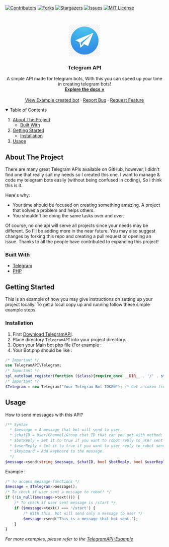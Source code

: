 [![Contributors][contributors-shield]][contributors-url]
[![Forks][forks-shield]][forks-url]
[![Stargazers][stars-shield]][stars-url]
[![Issues][issues-shield]][issues-url]
[![MIT License][license-shield]][license-url]

<!-- PROJECT LOGO -->
<br />
<p align="center">
  <a href="https://github.com/othneildrew/Best-README-Template">
    <img src="images/logo.png" alt="Logo" width="100" height="100">
  </a>

  <h3 align="center">Telegram API</h3>

  <p align="center">
    A simple API made for telegram bots, With this you can speed up your time in creating telegram bots!
    <br />
    <a href="https://github.com/HighestDreams/TelegramAPI"><strong>Explore the docs »</strong></a>
    <br />
    <br />
    <a href="https://github.com/HighestDreams/TelegramAPI">View Example created bot</a>
    ·
    <a href="https://github.com/HighestDreams/TelegramAPI/issues">Report Bug</a>
    ·
    <a href="https://github.com/HighestDreams/TelegramAPI/issues">Request Feature</a>
  </p>
</p>



<!-- TABLE OF CONTENTS -->
<details open="open">
  <summary>Table of Contents</summary>
  <ol>
    <li>
      <a href="#about-the-project">About The Project</a>
      <ul>
        <li><a href="#built-with">Built With</a></li>
      </ul>
    </li>
    <li>
      <a href="#getting-started">Getting Started</a>
      <ul>
        <li><a href="#installation">Installation</a></li>
      </ul>
    </li>
    <li><a href="#usage">Usage</a></li>
  </ol>
</details>



<!-- ABOUT THE PROJECT -->
## About The Project

There are many great Telegram APIs available on GitHub, however, I didn't find one that really suit my needs so I created this one. I want to manage & code my telegram bots easily (without being confused in coding), So i think this is it.

Here's why:
* Your time should be focused on creating something amazing. A project that solves a problem and helps others.
* You shouldn't be doing the same tasks over and over.

Of course, no one api will serve all projects since your needs may be different. So I'll be adding more in the near future. You may also suggest changes by forking this repo and creating a pull request or opening an issue. Thanks to all the people have contributed to expanding this project!

### Built With

* [Telegram](https://core.telegram.org/bots/api)
* [PHP](https://php.com)


<!-- GETTING STARTED -->
## Getting Started

This is an example of how you may give instructions on setting up your project locally.
To get a local copy up and running follow these simple example steps.

### Installation

1. First [Download TelegramAPI](https://github.com/HighestDreams/TelegramAPI/archive/refs/heads/master.zip).
2. Place directory ```TelegramAPI``` into your project directory.
3. Open your Main bot php file (For example : 
4. Your Bot.php should be like :
  ```PHP
  /* Important */
use TelegramAPI\Telegram;
/* Important */
spl_autoload_register(function ($class){require_once __DIR__ . '/' . str_replace('\\', '/', $class) . '.php';});
/* Important */
$Telegram = new Telegram("Your Telegram Bot TOKEN"); /* Get a token from @Botfather */
  ```
   



<!-- USAGE EXAMPLES -->
## Usage

How to send messages with this API?
```PHP
/** Syntax
  * $message = A message that bot will send to user.
  * $chatID = User/Channel/Group chat ID that can you get with method: $message->chatID();
  * $botReply = Set it to true if you want to robot reply to user sent messages (Default is false).
  * $userReply = Set it to true if you want to user reply to robot sent messages (This is ForceReply, Default is false).
  * $keyboard = Add keyboard to the message.
  */
$message->send(string $message, $chatID, bool $botReply, bool $userReply, array $keyboard);
```
Example :
```PHP
/* To access message functions */
$message = $Telegram->message();
/* To check if user sent a message to robot! */
if (!is_null($message->text())) {
    /* To check if user sent message is /start */
    if ($message->text() === '/start') {
        /* With this, bot will send only a message to user */
        $message->send("This is a message that bot sent.");
    }
}
```

_For more examples, please refer to the [TelegramAPI-Example](https://Github.com/HighestDreams/ETelegramAPI-Example)_



<!-- MARKDOWN LINKS & IMAGES -->
<!-- https://www.markdownguide.org/basic-syntax/#reference-style-links -->
[contributors-shield]: https://img.shields.io/github/contributors/HighestDreams/TelegramAPI?style=for-the-badge
[contributors-url]: https://github.com/HighestDreams/TelegramAPI/graphs/contributors
[forks-shield]: https://img.shields.io/github/forks/HighestDreams/TelegramAPI?style=for-the-badge
[forks-url]: https://github.com/HighestDreams/TelegramAPI/network/members
[stars-shield]: https://img.shields.io/github/stars/HighestDreams/TelegramAPI?style=for-the-badge
[stars-url]: https://github.com/HighestDreams/TelegramAPI
[issues-shield]: https://img.shields.io/github/issues/HighestDreams/TelegramAPI?style=for-the-badge
[issues-url]: https://github.com/HighestDreams/TelegramAPI/issues
[license-shield]: https://img.shields.io/github/license/HighestDreams/TelegramAPI?style=for-the-badge
[license-url]: https://github.com/HighestDreams/TelegramAPI/blob/master/LICENSE.txt
[product-screenshot]: images/screenshot.png
